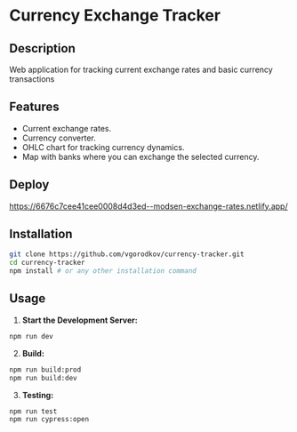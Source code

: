 # Currency Exchange Tracker

## Description

Web application for tracking current exchange rates and basic currency transactions

## Features

- Current exchange rates.
- Currency converter.
- OHLC chart for tracking currency dynamics.
- Map with banks where you can exchange the selected currency.

## Deploy
https://6676c7cee41cee0008d4d3ed--modsen-exchange-rates.netlify.app/

## Installation

```bash
git clone https://github.com/vgorodkov/currency-tracker.git
cd currency-tracker
npm install # or any other installation command
```

## Usage

1. **Start the Development Server:**

```bash
npm run dev
```

2. **Build:**

```bash
npm run build:prod
npm run build:dev
```
3. **Testing:**

```bash
npm run test
npm run cypress:open
```

